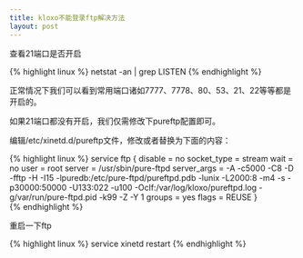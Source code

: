 ```yaml
---
title: kloxo不能登录ftp解决方法
layout: post
---
```

查看21端口是否开启

{% highlight linux %}
netstat -an | grep LISTEN
{% endhighlight %}

正常情况下我们可以看到常用端口诸如7777、7778、80、53、21、22等等都是开启的。

如果21端口都没有开启，我们仅需修改下pureftp配置即可。

编辑/etc/xinetd.d/pureftp文件，修改或者替换为下面的内容：

{% highlight linux %}
service ftp
{
disable = no
socket_type     = stream
wait            = no
user            = root
server          = /usr/sbin/pure-ftpd
server_args     = -A -c5000 -C8 -D -fftp  -H -I15 -lpuredb:/etc/pure-ftpd/pureftpd.pdb -lunix -L2000:8 -m4 -s -p30000:50000 -U133:022 -u100 -Oclf:/var/log/kloxo/pureftpd.log -g/var/run/pure-ftpd.pid -k99 -Z -Y 1
groups          = yes
flags           = REUSE
}  
{% endhighlight %}

重启一下ftp

{% highlight linux %}
service xinetd restart
{% endhighlight %}
